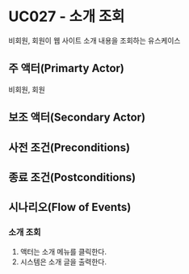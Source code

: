 # UC027 - 소개 조회

비회원, 회원이 웹 사이트 소개 내용을 조회하는 유스케이스

## 주 액터(Primarty Actor)
비회원, 회원

## 보조 액터(Secondary Actor)

## 사전 조건(Preconditions)

## 종료 조건(Postconditions)



## 시나리오(Flow of Events)
### 소개 조회
1. 액터는 소개 메뉴를 클릭한다.
2. 시스템은 소개 글을 출력한다.

